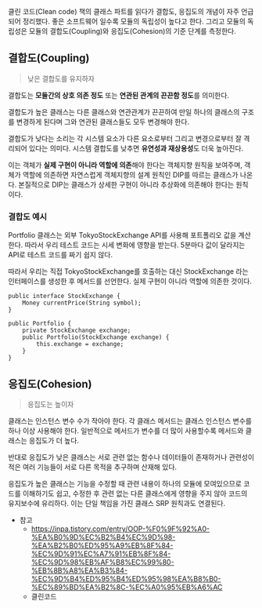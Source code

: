 클린 코드(Clean code) 책의 클래스 파트를 읽다가 결합도, 응집도의 개념이 자주 언급되어 정리했다. 좋은 소프트웨어 일수록 모듈의 독립성이 높다고 한다. 그리고 모듈의 독립성은 모듈의 결합도(Coupling)와 응집도(Cohesion)의 기준 단계를 측정한다. 

## 결합도(Coupling)

> 낮은 결합도를 유지하자

결합도는 **모듈간의 상호 의존 정도** 또는 **연관된 관계의 끈끈함 정도**를 의미한다.

결합도가 높은 클래스는 다른 클래스와 연관관계가 끈끈하여 만일 하나의 클래스의 구조를 변경하게 된다며 그와 연관된 클래스들도 모두 변경해야 한다.

결합도가 낮다는 소리는 각 시스템 요소가 다른 요소로부터 그리고 변경으로부터 잘 격리되어 있다는 의미다. 시스템 결합도를 낮추면 **유연성과 재상용성**도 더욱 높아진다.

이는 객체가 **실제 구현이 아니라 역할에 의존**해야 한다는 객체지향 원칙을 보여주며, 객체가 역할에 의존하면 자연스럽게 객체지향의 설계 원칙인 DIP를 따르는 클래스가 나온다. 본질적으로 DIP는 클래스가 상세한 구현이 아니라 추상화에 의존해야 한다는 원칙이다.

### 결합도 예시

Portfolio 클래스는 외부 TokyoStockExchange API를 사용해 포트폴리오 값을 계산한다. 따라서 우리 테스트 코드는 시세 변화에 영향을 받는다. 5분마다 값이 달라지는 API로 테스트 코드를 짜기 쉽지 않다.

따라서 우리는 직접 TokyoStockExchange를 호출하는 대신 StockExchange 라는 인터페이스를 생성한 후 메서드를 선언한다. 실제 구현이 아니라 역할에 의존한 것이다.

```
public interface StockExchange {
    Money currentPrice(String symbol);
}

public Portfolio {
    private StockExchange exchange;
    public Portfolio(StockExchange exchange) {
        this.exchange = exchange;
    }
}
```

## 응집도(Cohesion)

> 응집도는 높이자

클래스는 인스턴스 변수 수가 작아야 한다. 각 클래스 메서드는 클래스 인스턴스 변수를 하나 이상 사용해야 한다. 일반적으로 메서드가 변수를 더 많이 사용할수록 메서드와 클래스는 응집도가 더 높다.

반대로 응집도가 낮은 클래스는 서로 관련 없는 함수나 데이터들이 존재하거나 관련성이 적은 여러 기능들이 서로 다른 목적을 추구하며 산재해 있다.

응집도가 높은 클래스는 기능을 수정할 때 관련 내용이 하나의 모듈에 모여있으므로 코드를 이해하기도 쉽고, 수정한 후 관련 없는 다른 클래스에게 영향을 주지 않아 코드의 유지보수에 유리하다. 이는 단일 책임을 가진 클래스 SRP 원칙과도 연결된다.


* 참고
    * https://inpa.tistory.com/entry/OOP-%F0%9F%92%A0-%EA%B0%9D%EC%B2%B4%EC%9D%98-%EA%B2%B0%ED%95%A9%EB%8F%84-%EC%9D%91%EC%A7%91%EB%8F%84-%EC%9D%98%EB%AF%B8%EC%99%80-%EB%8B%A8%EA%B3%84-%EC%9D%B4%ED%95%B4%ED%95%98%EA%B8%B0-%EC%89%BD%EA%B2%8C-%EC%A0%95%EB%A6%AC
    * 클린코드
